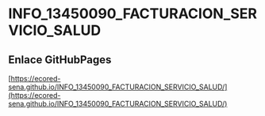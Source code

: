 # **INFO_13450090_FACTURACION_SERVICIO_SALUD**

## **Enlace GitHubPages**

[https://ecored-sena.github.io/INFO_13450090_FACTURACION_SERVICIO_SALUD/](https://ecored-sena.github.io/INFO_13450090_FACTURACION_SERVICIO_SALUD/)

#
